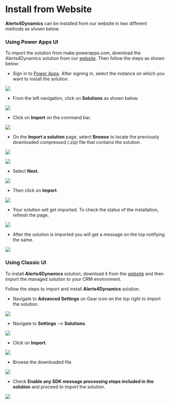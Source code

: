 # Install from Website

**Alerts4Dynamics** can be installed from our website in two different methods as shown below.

### Using Power Apps UI

To import the solution from make.powerapps.com, download the Alerts4Dynamics solution from our [website](https://www.inogic.com/product/productivity-apps/add-manage-schedule-notifications-alerts-4-dynamics-365-crm). Then follow the steps as shown below:

* Sign in to [Power Apps](https://make.powerapps.com/?utm\_source=padocs\&utm\_medium=linkinadoc\&utm\_campaign=referralsfromdoc). After signing in, select the instance on which you want to install the solution.

![](<../../.gitbook/assets/1 (192).png>)

* From the left navigation, click on **Solutions** as shown below.

![](<../../.gitbook/assets/2 (60).png>)

* Click on **Import** on the command bar.

![](<../../.gitbook/assets/3 (2).png>)

* &#x20;On the **Import a solution** page, select **Browse** to locate the previously downloaded compressed (.zip) file that contains the solution.

![](<../../.gitbook/assets/4 (19).png>)

![](<../../.gitbook/assets/5 (23).png>)

* Select **Next**.

![](<../../.gitbook/assets/6 (16).png>)

* Then click on **Import**.

![](<../../.gitbook/assets/7 (13).png>)

* Your solution will get imported. To check the status of the installation, refresh the page.

![](<../../.gitbook/assets/8 (3).png>)

* After the solution is imported you will get a message on the top notifying the same.&#x20;

![](<../../.gitbook/assets/9 (1).png>)

### Using Classic UI

To install **Alerts4Dynamics** solution, download it from the [website](https://www.inogic.com/product/productivity-apps/add-manage-schedule-notifications-alerts-4-dynamics-365-crm) and then import the managed solution to your CRM environment.&#x20;

Follow the steps to import and install **Alerts4Dynamics** solution.

* Navigate to **Advanced Settings** on Gear icon on the top right to import the solution.

![](<../../.gitbook/assets/a (8).png>)

* Navigate to **Settings** --> **Solutions**.

![](<../../.gitbook/assets/b (4).png>)

* Click on **Import**.

![](<../../.gitbook/assets/c (5).png>)

* Browse the downloaded file.

![](<../../.gitbook/assets/2020-09-30 09\_45\_48-Greenshot.png>)

* Check **Enable any SDK message processing steps included in the solution** and proceed to import the solution.

![](../../.gitbook/assets/e.png)

<figure><img src="../../.gitbook/assets/classic ui install.png" alt=""><figcaption></figcaption></figure>
